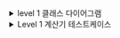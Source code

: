 <details>
  <summary>level 1 클래스 다이어그램</summary>
<img src="https://github.com/user-attachments/assets/28a20a70-7681-4832-85c4-a1bd1c571ddb" width="200" height="200">

</details>

<details>
<summary>Level 1 계산기 테스트케이스</summary>
<table class="tg"><thead>
  <tr>
    <th class="tg-wa1i">기능</th>
    <th class="tg-wa1i">테스트 시나리오</th>
    <th class="tg-wa1i">검증내용</th>
    <th class="tg-wa1i">입력 값</th>
    <th class="tg-wa1i">기대하는 결과</th>
    <th class="tg-wa1i">수행결과</th>
    <th class="tg-wa1i">비고</th>
  </tr></thead>
<tbody>
  <tr>
    <td class="tg-nrix" rowspan="17">계산기</td>
    <td class="tg-nrix" rowspan="8">값 입력받기</td>
    <td class="tg-nrix" rowspan="2">사용자가 첫번째 값을 입력 시 정상적으로 값을 입력받는가</td>
    <td class="tg-nrix" rowspan="2">0</td>
    <td class="tg-nrix" rowspan="2">첫번째 값 저장 후, 두번째 값 입력받음</td>
    <td class="tg-nrix" rowspan="2">P</td>
    <td class="tg-nrix" rowspan="8">양의 정수(0포함)만<br>입력가능</td>
  </tr>
  <tr>
  </tr>
  <tr>
    <td class="tg-nrix" rowspan="2">사용자가 두번째 값을 입력 시 정상적으로 값을 입력받는가</td>
    <td class="tg-nrix" rowspan="2">0</td>
    <td class="tg-nrix" rowspan="2">두번째 값 저장 후, 사칙연산자 입력받음</td>
    <td class="tg-nrix" rowspan="2">P</td>
  </tr>
  <tr>
  </tr>
  <tr>
    <td class="tg-nrix" rowspan="4">사용자가 양의 정수<br>(0 포함)를 제외한 값을<br> 입력 시 처음 로직으로 돌아가는가</td>
    <td class="tg-nrix" rowspan="2">"test"</td>
    <td class="tg-nrix" rowspan="2">"숫자를 제외한 값은 입력 불가. 처음으로 돌아갑니다."<br>출력 후 프로그램 처음 로직으로 돌아감</td>
    <td class="tg-nrix" rowspan="2">P</td>
  </tr>
  <tr>
  </tr>
  <tr>
    <td class="tg-nrix" rowspan="2">-1</td>
    <td class="tg-nrix" rowspan="2">"입력 가능한 값이 아닙니다.<br> 양의 정수(0 포함) 입력해주세요.<br> next 입력하면 처음으로 돌아갑니다. "<br> 출력 후 프로그램 처음 로직으로 돌아감</td>
    <td class="tg-nrix" rowspan="2">P</td>
  </tr>
  <tr>
  </tr>
  <tr>
    <td class="tg-nrix" rowspan="4">사칙연산자 입력받기</td>
    <td class="tg-nrix">사용자가 사칙연산 기호를 입력할 경우 정상적으로 값을 입력받는가</td>
    <td class="tg-nrix">*</td>
    <td class="tg-nrix">입력받은 사칙연산 기호 * 저장<br></td>
    <td class="tg-nrix">P</td>
    <td class="tg-nrix" rowspan="4">사칙연산자만 <br>입력가능</td>
  </tr>
  <tr>
    <td class="tg-nrix" rowspan="3">사용자가 사칙연산 기호가 아닌 잘못된 값을 입력 시 처음 로직으로 돌아가는가</td>
    <td class="tg-nrix">1</td>
    <td class="tg-nrix" rowspan="2">"사칙연산 기호가 옳지 않습니다. +, -, *, / 중 하나로 입력해주세요. 처음부터 진행하시려면 next 입력" 출력  후 프로그램 처음 로직으로 돌아감</td>
    <td class="tg-nrix" rowspan="2">P</td>
  </tr>
  <tr>
    <td class="tg-nrix">"test"</td>
  </tr>
  <tr>
    <td class="tg-nrix">-123</td>
    <td class="tg-cly1">"사칙연산 기호만 작성해주세요.<br> next 입력하면 처음으로 돌아갑니다." 출력 후 프로그램 처음 로직으로 돌아감</td>
    <td class="tg-nrix">P</td>
  </tr>
  <tr>
    <td class="tg-nrix" rowspan="3">연산 수행</td>
    <td class="tg-nrix" rowspan="2">입력받은 사칙연산 기호에 맞는 연산을 진행하는가</td>
    <td class="tg-nrix" rowspan="2">첫번째 값: 6<br>두번째 값: 2<br>사칙연산 기호: /</td>
    <td class="tg-nrix" rowspan="2">"결과: 3<br>더 계산하시겠습니까? (exit 입력 시 종료 / 계속 진행하시려면 next 입력)"<br>출력.</td>
    <td class="tg-nrix" rowspan="2">P</td>
    <td class="tg-nrix" rowspan="3"></td>
  </tr>
  <tr>
  </tr>
  <tr>
    <td class="tg-nrix">연산 오류가 발생할 경우 해당 오류 내용을 정제해서 출력하는가</td>
    <td class="tg-nrix">첫번째 값: 3<br> 두번째 값: 0<br> 사칙연산 기호: /</td>
    <td class="tg-cly1">"나눗셈 연산에서 분모(두번째 정수)에 0이 입력될 수 없습니다." 출력 후 프로그램 처음 로직으로 돌아감</td>
    <td class="tg-nrix">P</td>
  </tr>
  <tr>
    <td class="tg-nrix" rowspan="2">반복</td>
    <td class="tg-cly1">"더 계산하시겠습니까?" 질문이 출력되었을 때, "exit" 문자열을 입력하기 전까지 무한으로 계산이 진행되는가</td>
    <td class="tg-nrix">"next"</td>
    <td class="tg-cly1">"exit"문자열 입력하기 전까지 아무 문자열이나 숫자를 넣으면<br> 무한으로 계산 진행</td>
    <td class="tg-nrix">P</td>
    <td class="tg-nrix" rowspan="2"></td>
  </tr>
  <tr>
    <td class="tg-cly1">"더 계산하시겠습니까?" 질문이 출력되었을 때, "exit" 문자열을 입력하면 계산 반복이 종료되는가</td>
    <td class="tg-nrix">"exit"</td>
    <td class="tg-cly1">반복 및 프로그램 종료</td>
    <td class="tg-nrix">P</td>
  </tr>
</tbody></table>

</details>
